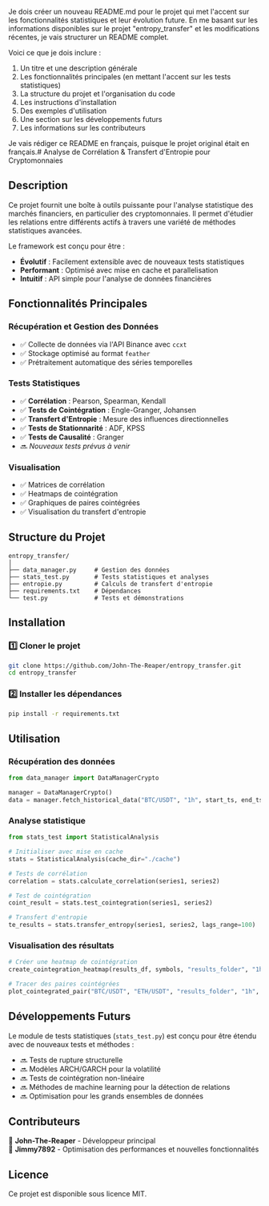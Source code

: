 <think>Je dois créer un nouveau README.md pour le projet qui met l'accent sur les fonctionnalités statistiques et leur évolution future. En me basant sur les informations disponibles sur le projet "entropy_transfer" et les modifications récentes, je vais structurer un README complet.

Voici ce que je dois inclure :
1. Un titre et une description générale
2. Les fonctionnalités principales (en mettant l'accent sur les tests statistiques)
3. La structure du projet et l'organisation du code
4. Les instructions d'installation
5. Des exemples d'utilisation
6. Une section sur les développements futurs
7. Les informations sur les contributeurs

Je vais rédiger ce README en français, puisque le projet original était en français.</think># Analyse de Corrélation & Transfert d'Entropie pour Cryptomonnaies

## Description

Ce projet fournit une boîte à outils puissante pour l'analyse statistique des marchés financiers, en particulier des cryptomonnaies. Il permet d'étudier les relations entre différents actifs à travers une variété de méthodes statistiques avancées.

Le framework est conçu pour être :
- **Évolutif** : Facilement extensible avec de nouveaux tests statistiques
- **Performant** : Optimisé avec mise en cache et parallelisation
- **Intuitif** : API simple pour l'analyse de données financières

## Fonctionnalités Principales

### Récupération et Gestion des Données
- ✅ Collecte de données via l'API Binance avec `ccxt`
- ✅ Stockage optimisé au format `feather`
- ✅ Prétraitement automatique des séries temporelles

### Tests Statistiques
- ✅ **Corrélation** : Pearson, Spearman, Kendall
- ✅ **Tests de Cointégration** : Engle-Granger, Johansen
- ✅ **Transfert d'Entropie** : Mesure des influences directionnelles
- ✅ **Tests de Stationnarité** : ADF, KPSS
- ✅ **Tests de Causalité** : Granger
- 🔜 _Nouveaux tests prévus à venir_

### Visualisation
- ✅ Matrices de corrélation
- ✅ Heatmaps de cointégration
- ✅ Graphiques de paires cointégrées
- ✅ Visualisation du transfert d'entropie

## Structure du Projet

```
entropy_transfer/
│
├── data_manager.py     # Gestion des données
├── stats_test.py       # Tests statistiques et analyses
├── entropie.py         # Calculs de transfert d'entropie
├── requirements.txt    # Dépendances
└── test.py             # Tests et démonstrations
```

## Installation

### 1️⃣ Cloner le projet
```bash
git clone https://github.com/John-The-Reaper/entropy_transfer.git
cd entropy_transfer
```

### 2️⃣ Installer les dépendances
```bash
pip install -r requirements.txt
```

## Utilisation

### Récupération des données
```python
from data_manager import DataManagerCrypto

manager = DataManagerCrypto()
data = manager.fetch_historical_data("BTC/USDT", "1h", start_ts, end_ts)
```

### Analyse statistique
```python
from stats_test import StatisticalAnalysis

# Initialiser avec mise en cache
stats = StatisticalAnalysis(cache_dir="./cache")

# Tests de corrélation
correlation = stats.calculate_correlation(series1, series2)

# Test de cointégration
coint_result = stats.test_cointegration(series1, series2)

# Transfert d'entropie
te_results = stats.transfer_entropy(series1, series2, lags_range=100)
```

### Visualisation des résultats
```python
# Créer une heatmap de cointégration
create_cointegration_heatmap(results_df, symbols, "results_folder", "1h")

# Tracer des paires cointégrées
plot_cointegrated_pair("BTC/USDT", "ETH/USDT", "results_folder", "1h", "2023-01-01", "2023-06-01")
```

## Développements Futurs

Le module de tests statistiques (`stats_test.py`) est conçu pour être étendu avec de nouveaux tests et méthodes :

- 🔜 Tests de rupture structurelle
- 🔜 Modèles ARCH/GARCH pour la volatilité
- 🔜 Tests de cointégration non-linéaire
- 🔜 Méthodes de machine learning pour la détection de relations
- 🔜 Optimisation pour les grands ensembles de données

## Contributeurs

👤 **John-The-Reaper** - Développeur principal  
👤 **Jimmy7892** - Optimisation des performances et nouvelles fonctionnalités

## Licence

Ce projet est disponible sous licence MIT.
